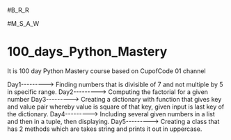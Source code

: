 #B_R_R

#M_S_A_W


# 100_days_Python_Mastery
It is 100 day Python Mastery course based on CupofCode 01 channel

Day1---------> Finding numbers that is divisible of 7 and not multiple by 5 in specific range.
Day2---------> Computing the factorial for a given number
Day3---------> Creating a dictionary with function that gives key and value pair whereby value is square of that key, given input is last key of the dictionary.
Day4---------> Including several given numbers in a list and then in a tuple, then displaying.
Day5---------> Creating a class that has 2 methods which are takes string and prints it out in uppercase.
